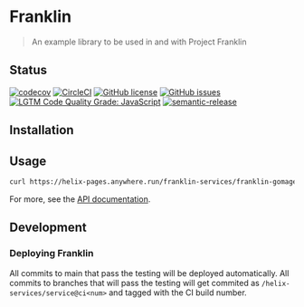 # Franklin 

> An example library to be used in and with Project Franklin

## Status
[![codecov](https://img.shields.io/codecov/c/github/adobe/franklin-gomage.svg)](https://codecov.io/gh/adobe/franklin-gomage)
[![CircleCI](https://img.shields.io/circleci/project/github/adobe/franklin-gomage.svg)](https://circleci.com/gh/adobe/franklin-gomage)
[![GitHub license](https://img.shields.io/github/license/adobe/franklin-gomage.svg)](https://github.com/adobe/franklin-gomage/blob/main/LICENSE.txt)
[![GitHub issues](https://img.shields.io/github/issues/adobe/franklin-gomage.svg)](https://github.com/adobe/franklin-gomage/issues)
[![LGTM Code Quality Grade: JavaScript](https://img.shields.io/lgtm/grade/javascript/g/adobe/franklin-gomage.svg?logo=lgtm&logoWidth=18)](https://lgtm.com/projects/g/adobe/franklin-gomage)
[![semantic-release](https://img.shields.io/badge/%20%20%F0%9F%93%A6%F0%9F%9A%80-semantic--release-e10079.svg)](https://github.com/semantic-release/semantic-release)

## Installation

## Usage

```bash
curl https://helix-pages.anywhere.run/franklin-services/franklin-gomage@v1
```

For more, see the [API documentation](docs/API.md).

## Development

### Deploying Franklin 

All commits to main that pass the testing will be deployed automatically. All commits to branches that will pass the testing will get commited as `/helix-services/service@ci<num>` and tagged with the CI build number.

